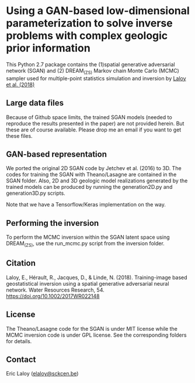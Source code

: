 # Using a GAN-based low-dimensional parameterization to solve inverse problems with complex geologic prior information

This Python 2.7 package contains the (1)spatial generative adversarial network (SGAN) and (2) DREAM<sub>(ZS)</sub> Markov chain Monte Carlo (MCMC) sampler
used for multiple-point statistics simulation and inversion by [Laloy et al. (2018)](https://doi.org/10.1002/2017WR022148)

## Large data files

Because of Github space limits, the trained SGAN models (needed to reproduce the results presented in the paper) are not provided herein. 
But these are of course available. Please drop me an email if you want to get these files. 

## GAN-based representation

We ported the original 2D SGAN code by Jetchev et al. (2016) to 3D. The codes for training the SGAN with Theano/Lasagne are contained in the SGAN folder. 
Also, 2D and 3D geologic model realizations generated by the trained models can be produced by running the generation2D.py and generation3D.py scripts.

Note that we have a Tensorflow/Keras implementation on the way.

## Performing the inversion

To perform the MCMC inversion within the SGAN latent space using DREAM<sub>(ZS)</sub>, use the run_mcmc.py script from the inversion folder.

## Citation

Laloy, E., Hérault, R., Jacques, D., & Linde, N. (2018). Training-image based geostatistical inversion using a spatial generative adversarial neural network.
Water Resources Research, 54. https://doi.org/10.1002/2017WR022148

## License

The Theano/Lasagne code for the SGAN is under MIT license while the MCMC inversion code is under GPL license. See the corresponding folders for details.

## Contact

Eric Laloy (elaloy@sckcen.be) 